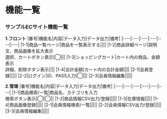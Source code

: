 # 機能一覧
### サンプルECサイト機能一覧
**1.フロント**
|番号|機能名|内容|データ入力|データ出力|備考|
|:---|:---|:---|:---|:---|:---|
|1-1|商品一覧ページ|商品を一覧表示する||||
|1-2|商品詳細ページ|説明文、商品画像を拡大表示<br>選択、カートボタン表示|◯|||
|1-3|ショッピングカート|カート内の商品、金額表示<br>詳細、削除ボタン表示||||
|1-4|合計金額|カート内の合計金額||||
|2-1|会員登録|||||
|2-2|ログイン|ID、PASS入力|◯|||
|2-3|会員情報編集|||||

**2.管理**
|番号|機能名|内容|データ入力|データ出力|備考|
|:---|:---|:---|:---|:---|:---|
|1-1|商品検索/一覧|商品名、カテゴリを入力<br>検索ボタン表示|◯|◯||
|1-2|商品情報CSV出力/登録|||||
|1-3|在庫情報|||||
|1-4|商品画像登録|||||
|2-1|会員情報検索/一覧|||||
|2-2|会員情報CSV出力/登録|||||
|3-3|会員情報編集|||||
